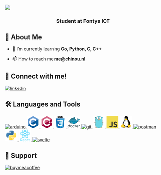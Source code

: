 <p align="left"><img src="https://db3pap001files.storage.live.com/y4maH_eoQObgm-vxkaknSYd0UvIwuHonEmeTOlEqXl6hKKB_77MKWmNZAbyfD84qq-PeyeOnHLxATsVsbwBbxRdYw1C2I9ITjPWkTiU_FD8QpJQRjnkua0TyZvRxBEyv_mp1XFmMsAeuDyHUODW5BmpcHxU8GAFXibWnQayFIvvOUQtGKtqbXL9dZciFBSXlS3K?width=5000&height=479&cropmode=none">
<h3 align="center">Student at Fontys ICT</h3>

## 🚀 About Me

- 🌱 I’m currently learning **Go, Python, C, C++**

- 📫 How to reach me **me@chinou.nl**

## 💬 Connect with me!

[![linkedin](https://img.shields.io/badge/linkedin-0A66C2?style=for-the-badge&logo=linkedin&logoColor=white)](https://www.linkedin.com/in/chinouvanmaris/)

## 🛠 Languages and Tools
<p align="left"> <a href="https://www.arduino.cc/" target="_blank" rel="noreferrer"> <img src="https://cdn.worldvectorlogo.com/logos/arduino-1.svg" alt="arduino" width="40" height="40"/> </a> <a href="https://www.cprogramming.com/" target="_blank" rel="noreferrer"> <img src="https://raw.githubusercontent.com/devicons/devicon/master/icons/c/c-original.svg" alt="c" width="40" height="40"/> </a> <a href="https://www.w3schools.com/cpp/" target="_blank" rel="noreferrer"> <img src="https://raw.githubusercontent.com/devicons/devicon/master/icons/cplusplus/cplusplus-original.svg" alt="cplusplus" width="40" height="40"/> </a> <a href="https://www.w3schools.com/css/" target="_blank" rel="noreferrer"> <img src="https://raw.githubusercontent.com/devicons/devicon/master/icons/css3/css3-original-wordmark.svg" alt="css3" width="40" height="40"/> </a> <a href="https://www.docker.com/" target="_blank" rel="noreferrer"> <img src="https://raw.githubusercontent.com/devicons/devicon/master/icons/docker/docker-original-wordmark.svg" alt="docker" width="40" height="40"/> </a> <a href="https://git-scm.com/" target="_blank" rel="noreferrer"> <img src="https://www.vectorlogo.zone/logos/git-scm/git-scm-icon.svg" alt="git" width="40" height="40"/> </a> <a href="https://golang.org" target="_blank" rel="noreferrer"> <img src="https://raw.githubusercontent.com/devicons/devicon/master/icons/go/go-original.svg" alt="go" width="40" height="40"/> </a> <a href="https://developer.mozilla.org/en-US/docs/Web/JavaScript" target="_blank" rel="noreferrer"> <img src="https://raw.githubusercontent.com/devicons/devicon/master/icons/javascript/javascript-original.svg" alt="javascript" width="40" height="40"/> </a> <a href="https://www.linux.org/" target="_blank" rel="noreferrer"> <img src="https://raw.githubusercontent.com/devicons/devicon/master/icons/linux/linux-original.svg" alt="linux" width="40" height="40"/> </a> <a href="https://postman.com" target="_blank" rel="noreferrer"> <img src="https://www.vectorlogo.zone/logos/getpostman/getpostman-icon.svg" alt="postman" width="40" height="40"/> </a> <a href="https://www.python.org" target="_blank" rel="noreferrer"> <img src="https://raw.githubusercontent.com/devicons/devicon/master/icons/python/python-original.svg" alt="python" width="40" height="40"/> </a> <a href="https://reactjs.org/" target="_blank" rel="noreferrer"> <img src="https://raw.githubusercontent.com/devicons/devicon/master/icons/react/react-original-wordmark.svg" alt="react" width="40" height="40"/> </a> <a href="https://svelte.dev" target="_blank" rel="noreferrer"> <img src="https://upload.wikimedia.org/wikipedia/commons/1/1b/Svelte_Logo.svg" alt="svelte" width="40" height="40"/> </a> </p>

## 💸 Support

[![buymeacoffee](https://db3pap001files.storage.live.com/y4mOKfuYQUqlBgZ9veV2yQaQNh8AscqP0rjS0HJ9xEVISQbeIgNofWCAGPI2SgWQmQFz1ozX34iZGQUrs_MoyGzrCCnKqPyd_iKH9U6xAkpVXt2MKL3YSgfLJer_E0d9saSPWknESDF6GZ6b-EA1HgeaUZDGwIuTUAQwAgsCM79XQwoeBQEFWxnNAtWGrGEU135?width=150&height=100&cropmode=none)](https://www.buymeacoffee.com/chinouvm)


